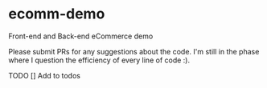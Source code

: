 # ecomm-demo
Front-end and Back-end eCommerce demo

Please submit PRs for any suggestions about the code. I'm still in the phase where I question the efficiency of every line of code :).

TODO
[] Add to todos
